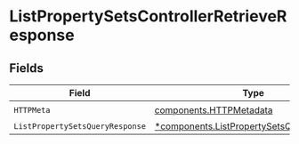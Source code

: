 # ListPropertySetsControllerRetrieveResponse


## Fields

| Field                                                                                                 | Type                                                                                                  | Required                                                                                              | Description                                                                                           |
| ----------------------------------------------------------------------------------------------------- | ----------------------------------------------------------------------------------------------------- | ----------------------------------------------------------------------------------------------------- | ----------------------------------------------------------------------------------------------------- |
| `HTTPMeta`                                                                                            | [components.HTTPMetadata](../../models/components/httpmetadata.md)                                    | :heavy_check_mark:                                                                                    | N/A                                                                                                   |
| `ListPropertySetsQueryResponse`                                                                       | [*components.ListPropertySetsQueryResponse](../../models/components/listpropertysetsqueryresponse.md) | :heavy_minus_sign:                                                                                    | N/A                                                                                                   |